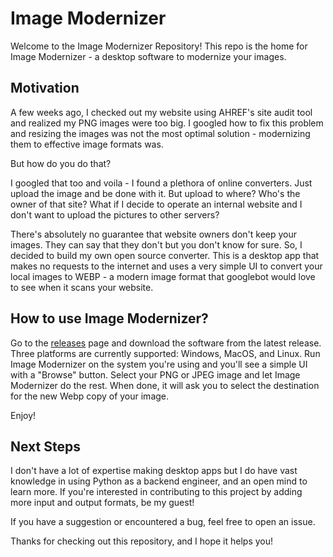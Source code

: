 # Image Modernizer
Welcome to the Image Modernizer Repository! This repo is the home for Image Modernizer - a desktop software to modernize your images.

## Motivation
A few weeks ago, I checked out my website using AHREF's site audit tool and realized my PNG images were too big.
I googled how to fix this problem and resizing the images was not the most optimal solution - modernizing them to effective image formats was.

But how do you do that?

I googled that too and voila - I found a plethora of online converters. Just upload the image and be done with it.
But upload to where? Who's the owner of that site? What if I decide to operate an internal website and I don't want to upload the pictures to other servers?

There's absolutely no guarantee that website owners don't keep your images. They can say that they don't but you don't know for sure.
So, I decided to build my own open source converter. This is a desktop app that makes no requests to the internet and uses a very simple UI to convert your local images to WEBP - a modern image format that googlebot would love to see when it scans your website.

## How to use Image Modernizer?
Go to the [releases](https://github.com/orencohendev/image-modernizer/releases) page and download the software from the latest release.
Three platforms are currently supported: Windows, MacOS, and Linux.
Run Image Modernizer on the system you're using and you'll see a simple UI with a "Browse" button.
Select your PNG or JPEG image and let Image Modernizer do the rest. When done, it will ask you to select the destination for the new Webp copy of your image.

Enjoy!

## Next Steps
I don't have a lot of expertise making desktop apps but I do have vast knowledge in using Python as a backend engineer, and an open mind to learn more.
If you're interested in contributing to this project by adding more input and output formats, be my guest!

If you have a suggestion or encountered a bug, feel free to open an issue.

Thanks for checking out this repository, and I hope it helps you!
